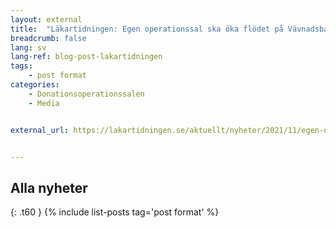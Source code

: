 ```yaml
---
layout: external
title:  "Läkartidningen: Egen operationssal ska öka flödet på Vävnadsbanken"
breadcrumb: false
lang: sv
lang-ref: blog-post-lakartidningen
tags:
    - post format
categories:
    - Donationsoperationssalen
    - Media


external_url: https://lakartidningen.se/aktuellt/nyheter/2021/11/egen-operationssal-ska-oka-flodet-pa-vavnadsbanken/


---
```


## Alla nyheter
{: .t60 }
{% include list-posts tag='post format' %}
